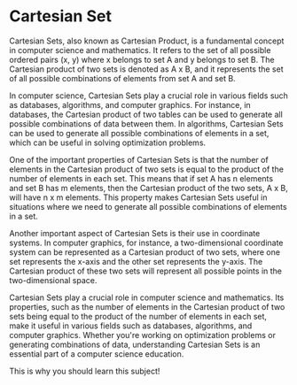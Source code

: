 # Cartesian Set

Cartesian Sets, also known as Cartesian Product, is a fundamental concept in computer science and mathematics. It refers to the set of all possible ordered pairs (x, y) where x belongs to set A and y belongs to set B. The Cartesian product of two sets is denoted as A x B, and it represents the set of all possible combinations of elements from set A and set B.

In computer science, Cartesian Sets play a crucial role in various fields such as databases, algorithms, and computer graphics. For instance, in databases, the Cartesian product of two tables can be used to generate all possible combinations of data between them. In algorithms, Cartesian Sets can be used to generate all possible combinations of elements in a set, which can be useful in solving optimization problems.

One of the important properties of Cartesian Sets is that the number of elements in the Cartesian product of two sets is equal to the product of the number of elements in each set. This means that if set A has n elements and set B has m elements, then the Cartesian product of the two sets, A x B, will have n x m elements. This property makes Cartesian Sets useful in situations where we need to generate all possible combinations of elements in a set.

Another important aspect of Cartesian Sets is their use in coordinate systems. In computer graphics, for instance, a two-dimensional coordinate system can be represented as a Cartesian product of two sets, where one set represents the x-axis and the other set represents the y-axis. The Cartesian product of these two sets will represent all possible points in the two-dimensional space.

Cartesian Sets play a crucial role in computer science and mathematics. Its properties, such as the number of elements in the Cartesian product of two sets being equal to the product of the number of elements in each set, make it useful in various fields such as databases, algorithms, and computer graphics. Whether you're working on optimization problems or generating combinations of data, understanding Cartesian Sets is an essential part of a computer science education.

This is why you should learn this subject!